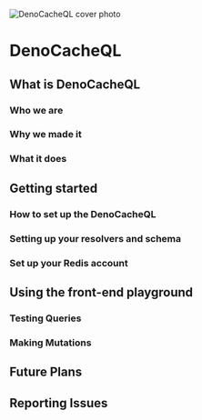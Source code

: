 <!-- 
Resource for markdown formatting
https://docs.github.com/en/get-started/writing-on-github/getting-started-with-writing-and-formatting-on-github/basic-writing-and-formatting-syntax 
-->

<!-- Import Logo here -->
![DenoCacheQL cover photo](./assets/logos/DQL%20cover%20photo%20readme(600%20%C3%97%20275%20px)%20for%20readme.png)
# DenoCacheQL
<!-- Beta version?  -->


## What is DenoCacheQL
<!-- We can pull info from our medium article to use here -->
### Who we are
### Why we made it
### What it does



## Getting started

### How to set up the DenoCacheQL
### Setting up your resolvers and schema
### Set up your Redis account

## Using the front-end playground
### Testing Queries 
<!-- how to make queries and what they should expect to see on the FE -->
### Making Mutations
<!-- how to make mutations and what they should expect to see on the FE -->

## Future Plans

## Reporting Issues
<!-- github issues -->